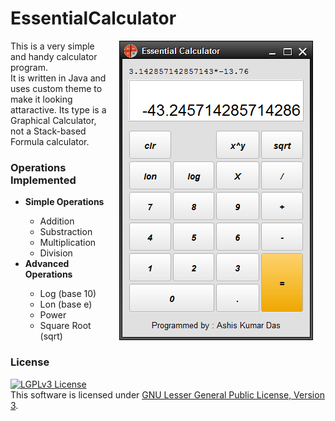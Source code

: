 
<h1>EssentialCalculator</h1>

<img align="right" hspace="20" src="scrn_1.png">

<p>
This is a very simple and handy calculator program.
<br>It is written in Java and uses custom theme to make it looking attaractive.
Its type is a Graphical Calculator, not a Stack-based Formula calculator.</br></p>


<h3>Operations Implemented</h3>

<ul>
  <li><b>Simple Operations</b></li>
    <ul>
      <li>Addition</li>
      <li>Substraction</li>
      <li>Multiplication</li>
      <li>Division</li>
    </ul>
    
  <li><b>Advanced Operations</b></li>
    <ul>
      <li>Log (base 10)</li>
      <li>Lon (base e)</li>
      <li>Power</li>
      <li>Square Root (sqrt)</li>
    </ul>
</ul>

<h3>License</h3>
<a rel="license" href="http://www.gnu.org/licenses/lgpl-3.0-standalone.html"><img alt="LGPLv3 License" style="border-width:0" src="http://www.gnu.org/graphics/lgplv3-147x51.png" /></a><br />This software is licensed under <a rel="license" href="http://www.gnu.org/licenses/lgpl-3.0-standalone.html">GNU Lesser General Public License, Version 3</a>.
